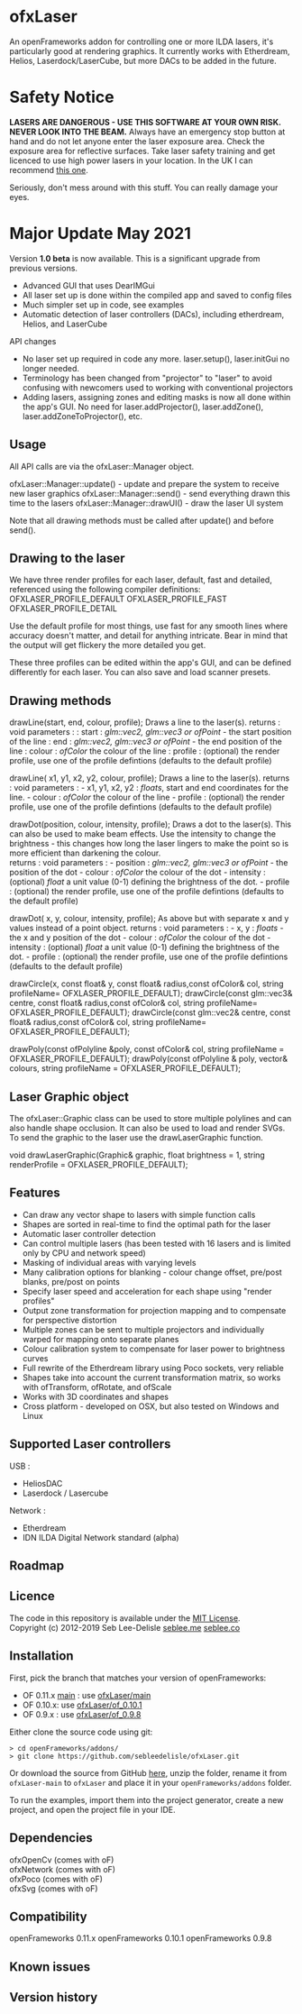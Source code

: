 ofxLaser
=========

An openFrameworks addon for controlling one or more ILDA lasers, it's particularly good at rendering graphics. It currently works with Etherdream, Helios, Laserdock/LaserCube, but more DACs to be added in the future.

Safety Notice
=============
**LASERS ARE DANGEROUS - USE THIS SOFTWARE AT YOUR OWN RISK. NEVER LOOK INTO THE BEAM.** Always have an emergency stop button at hand and do not let anyone enter the laser exposure area. Check the exposure area for reflective surfaces. Take laser safety training and get licenced to use high power lasers in your location. In the UK I can recommend [this one](https://www.lvroptical.com/display.html). 

Seriously, don't mess around with this stuff. You can really damage your eyes.  

Major Update May 2021
==================

Version **1.0 beta** is now available. This is a significant upgrade from previous versions. 
* Advanced GUI that uses DearIMGui
* All laser set up is done within the compiled app and saved to config files
* Much simpler set up in code, see examples
* Automatic detection of laser controllers (DACs), including etherdream, Helios, and LaserCube

API changes
* No laser set up required in code any more. laser.setup(), laser.initGui no longer needed. 
* Terminology has been changed from "projector" to "laser" to avoid confusing with newcomers used to working with conventional projectors
* Adding lasers, assigning zones and editing masks is now all done within the app's GUI. No need for laser.addProjector(), laser.addZone(), laser.addZoneToProjector(), etc. 


Usage 
-------
All API calls are via the ofxLaser::Manager object. 

ofxLaser::Manager::update()  - update and prepare the system to receive new laser graphics
ofxLaser::Manager::send() - send everything drawn this time to the lasers
ofxLaser::Manager::drawUI() - draw the laser UI system

Note that all drawing methods must be called after update() and before send(). 

Drawing to the laser 
--------------------
We have three render profiles for each laser, default, fast and detailed, referenced using the following compiler definitions:
OFXLASER_PROFILE_DEFAULT
OFXLASER_PROFILE_FAST
OFXLASER_PROFILE_DETAIL

Use the default profile for most things, use fast for any smooth lines where accuracy doesn't matter, and detail for anything intricate. Bear in mind that the output will get flickery the more detailed you get. 

These three profiles can be edited within the app's GUI, and can be defined differently for each laser. You can also save and load scanner presets. 

Drawing methods
--------------------
drawLine(start,  end, colour, profile);
Draws a line to the laser(s). 
returns : void
parameters : 
    : start : *glm::vec2, glm::vec3 or ofPoint* - the start position of the line
    : end : *glm::vec2, glm::vec3 or ofPoint* - the end position of the line
    : colour : *ofColor* the colour of the line
    : profile : (optional) the render profile, use one of the profile defintions (defaults to the default profile)

drawLine( x1,  y1,  x2,  y2, colour, profile);
Draws a line to the laser(s). 
returns : void
parameters : 
    - x1, y1, x2, y2 : *floats*, start and end coordinates for the line. 
    - colour :  *ofColor* the colour of the line
    - profile : (optional) the render profile, use one of the profile defintions (defaults to the default profile)

drawDot(position, colour, intensity, profile);
Draws a dot to the laser(s). This can also be used to make beam effects. Use the intensity to change the brightness - this changes how long the laser lingers to make the point so is more efficient than darkening the colour.  
returns : void
parameters : 
    - position : *glm::vec2, glm::vec3 or ofPoint* - the  position of the dot
    - colour : *ofColor* the colour of the dot 
    - intensity : (optional) *float* a unit value (0-1) defining the brightness of the dot. 
    - profile : (optional) the render profile, use one of the profile defintions (defaults to the default profile)

drawDot( x,  y, colour,  intensity, profile);
As above but with separate x and y values instead of a point object. 
returns : void
parameters : 
    - x, y : *floats* - the x and y position of the dot
    - colour : *ofColor* the colour of the dot 
    - intensity : (optional) *float* a unit value (0-1) defining the brightness of the dot. 
    - profile : (optional) the render profile, use one of the profile defintions (defaults to the default profile)
    
drawCircle(x, const float& y, const float& radius,const ofColor& col, string profileName= OFXLASER_PROFILE_DEFAULT);
drawCircle(const glm::vec3& centre, const float& radius,const ofColor& col, string profileName= OFXLASER_PROFILE_DEFAULT);
drawCircle(const glm::vec2& centre, const float& radius,const ofColor& col, string profileName= OFXLASER_PROFILE_DEFAULT);

drawPoly(const ofPolyline &poly, const ofColor& col,  string profileName = OFXLASER_PROFILE_DEFAULT);
drawPoly(const ofPolyline & poly, vector<ofColor>& colours, string profileName = OFXLASER_PROFILE_DEFAULT);

Laser Graphic object
------------------------
The ofxLaser::Graphic class can be used to store multiple polylines and can also handle shape occlusion. It can also be used to load and render SVGs. To send the graphic to the laser use the drawLaserGraphic function. 

void drawLaserGraphic(Graphic& graphic, float brightness = 1, string renderProfile = OFXLASER_PROFILE_DEFAULT);





Features
----------
* Can draw any vector shape to lasers with simple function calls
* Shapes are sorted in real-time to find the optimal path for the laser
* Automatic laser controller detection
* Can control multiple lasers (has been tested with 16 lasers and is limited only by CPU and network speed)
* Masking of individual areas with varying levels 
* Many calibration options for blanking - colour change offset, pre/post blanks, pre/post on points
* Specify laser speed and acceleration for each shape using "render profiles" 
* Output zone transformation for projection mapping and to compensate for perspective distortion
* Multiple zones can be sent to multiple projectors and individually warped for mapping onto separate planes
* Colour calibration system to compensate for laser power to brightness curves
* Full rewrite of the Etherdream library using Poco sockets, very reliable
* Shapes take into account the current transformation matrix, so works with ofTransform, ofRotate, and ofScale
* Works with 3D coordinates and shapes
* Cross platform - developed on OSX, but also tested on Windows and Linux

Supported Laser controllers
--------------------------
USB : 
* HeliosDAC 
* Laserdock / Lasercube

Network :
* Etherdream
* IDN ILDA Digital Network standard (alpha)

Roadmap
-----------

Licence
-------
The code in this repository is available under the [MIT License](https://secure.wikimedia.org/wikipedia/en/wiki/Mit_license).  
Copyright (c) 2012-2019 Seb Lee-Delisle [seblee.me](https://seblee.me) [seblee.co](https://seblee.co)

Installation
-------

First, pick the branch that matches your version of openFrameworks:

* OF 0.11.x [main](https://github.com/openframeworks/openFrameworks) : use [ofxLaser/main](https://github.com/sebleedelisle/ofxLaser/) 
* OF 0.10.x: use [ofxLaser/of_0.10.1](https://github.com/sebleedelisle/ofxLaser/tree/of_9.10.1) 
* OF 0.9.x : use [ofxLaser/of_0.9.8](https://github.com/sebleedelisle/ofxLaser/tree/of_0.9.8)

Either clone the source code using git:

	> cd openFrameworks/addons/
	> git clone https://github.com/sebleedelisle/ofxLaser.git

Or download the source from GitHub [here](https://github.com/sebleedelisle/ofxLaser/archive/master.zip), unzip the folder, rename it from `ofxLaser-main` to `ofxLaser` and place it in your `openFrameworks/addons` folder.

To run the examples, import them into the project generator, create a new project, and open the project file in your IDE.


Dependencies
------------
ofxOpenCv (comes with oF)  
ofxNetwork (comes with oF)  
ofxPoco (comes with oF)  
ofxSvg (comes with oF)  

Compatibility
------------
openFrameworks 0.11.x
openFrameworks 0.10.1 
openFrameworks 0.9.8

Known issues
------------

Version history
------------

